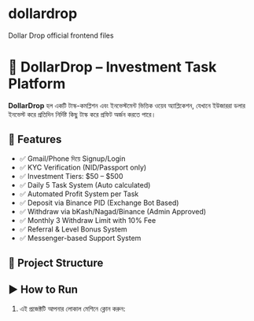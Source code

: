 # dollardrop
Dollar Drop official frontend files
# 💸 DollarDrop – Investment Task Platform

**DollarDrop** হল একটি টাস্ক-কমপ্লিশন এবং ইনভেস্টমেন্ট ভিত্তিক ওয়েব অ্যাপ্লিকেশন, যেখানে ইউজাররা ডলার ইনভেস্ট করে প্রতিদিন নির্দিষ্ট কিছু টাস্ক করে প্রফিট অর্জন করতে পারে।

## 🔧 Features

- ✅ Gmail/Phone দিয়ে Signup/Login
- ✅ KYC Verification (NID/Passport only)
- ✅ Investment Tiers: $50 – $500
- ✅ Daily 5 Task System (Auto calculated)
- ✅ Automated Profit System per Task
- ✅ Deposit via Binance PID (Exchange Bot Based)
- ✅ Withdraw via bKash/Nagad/Binance (Admin Approved)
- ✅ Monthly 3 Withdraw Limit with 10% Fee
- ✅ Referral & Level Bonus System
- ✅ Messenger-based Support System

## 📁 Project Structure
## ▶️ How to Run

1. এই প্রজেক্টটি আপনার লোকাল মেশিনে ক্লোন করুন:
